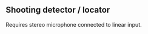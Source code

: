 Shooting detector / locator
---------------------------

Requires stereo microphone connected to linear input.